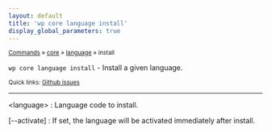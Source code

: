 ```yaml
---
layout: default
title: 'wp core language install'
display_global_parameters: true
---
```


<small>[Commands](/commands/) &raquo; [core](/commands/core/) &raquo; [language](/commands/core/language/) &raquo; install</small>

`wp core language install` - Install a given language.

<small>Quick links: <a href="https://github.com/wp-cli/wp-cli/issues?q=is%3Aopen+label%3Acommand%3Acore-language-install+sort%3Aupdated-desc">Github issues</a></small>

<hr />

&lt;language&gt;
: Language code to install.

[\--activate]
: If set, the language will be activated immediately after install.



